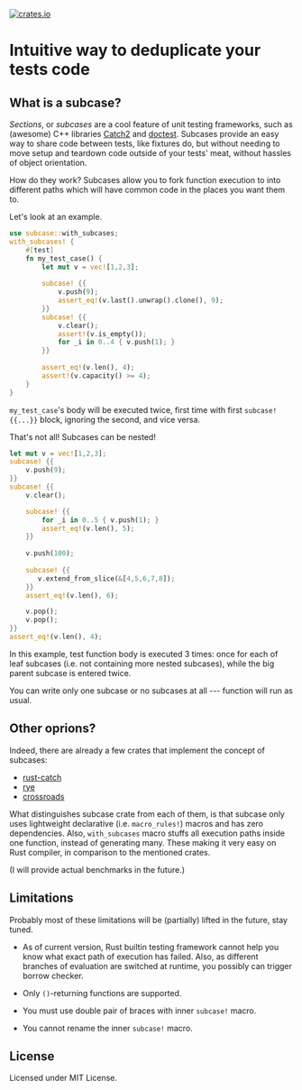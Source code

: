 [![crates.io](https://img.shields.io/crates/v/subcase?style=for-the-badge&color=blue)](https://crates.io/crates/subcase)

<!-- cargo-rdme start -->

# Intuitive way to deduplicate your tests code

## What is a subcase?

*Sections*, or *subcases* are a cool feature of unit testing frameworks,
such as (awesome) C++ libraries [Catch2](https://github.com/catchorg/Catch2)
and [doctest](https://github.com/doctest/doctest).
Subcases provide an easy way to share code between tests,
like fixtures do, but without needing to move setup and teardown code
outside of your tests' meat, without hassles of object orientation.

How do they work? Subcases allow you to fork function execution
to into different paths which will have common code in the places
you want them to.

Let's look at an example.
```rust
use subcase::with_subcases;
with_subcases! {
    #[test]
    fn my_test_case() {
        let mut v = vec![1,2,3];
        
        subcase! {{
            v.push(9);
            assert_eq!(v.last().unwrap().clone(), 9);
        }}
        subcase! {{
            v.clear();
            assert!(v.is_empty());
            for _i in 0..4 { v.push(1); }
        }}
        
        assert_eq!(v.len(), 4);
        assert!(v.capacity() >= 4);
    }
}
```
`my_test_case`'s body will be executed twice, first time
with first `subcase!{{...}}` block, ignoring the second,
and vice versa.

That's not all! Subcases can be nested!
```rust
let mut v = vec![1,2,3];   
subcase! {{
    v.push(9);
}}
subcase! {{
    v.clear();

    subcase! {{
        for _i in 0..5 { v.push(1); }
        assert_eq!(v.len(), 5);
    }}
   
    v.push(100);
   
    subcase! {{
       v.extend_from_slice(&[4,5,6,7,8]);
    }}
    assert_eq!(v.len(), 6);

    v.pop();
    v.pop();
}}
assert_eq!(v.len(), 4);
```
In this example, test function body is executed 3 times: once
for each of leaf subcases (i.e. not containing more nested subcases),
while the big parent subcase is entered twice.

You can write only one subcase or no subcases at all --- function
will run as usual.

## Other oprions?

Indeed, there are already a few crates that implement the concept
of subcases:
+ [rust-catch](https://crates.io/crates/rust-catch)
+ [rye](https://crates.io/crates/rye)
+ [crossroads](https://crates.io/crates/crossroads)

What distinguishes subcase crate from each of them, is that
subcase only uses lightweight declarative (i.e. `macro_rules!`)
macros and has zero dependencies. Also, `with_subcases` macro stuffs
all execution paths inside one function, instead of generating
many. These making it very easy on Rust compiler, in comparison
to the mentioned crates.

(I will provide actual benchmarks in the future.)

## Limitations

Probably most of these limitations will be (partially) lifted in
the future, stay tuned.

+ As of current version, Rust builtin testing framework cannot help you
know what exact path of execution has failed. Also, as different
branches of evaluation are switched at runtime, you possibly can
trigger borrow checker.

+ Only `()`-returning functions are supported.

+ You must use double pair of braces with inner `subcase!` macro.

+ You cannot rename the inner `subcase!` macro.

## License

Licensed under MIT License.

<!-- cargo-rdme end -->
